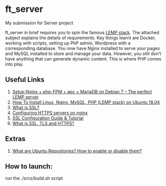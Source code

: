 # ft_server
My submission for Server project

ft_server in brief requires you to spin the famous [LEMP stack](https://www.digitalocean.com/community/tutorials/how-to-install-linux-nginx-mysql-php-lemp-stack-ubuntu-18-04).
The attached subject explains the details of requirements.
Key things learnt are Docker, working with scripts, setting up PhP admin, Wordpress with a corresponding database.
You now have Nginx installed to serve your pages and MySQL installed to store and manage your data. However, you still don’t have anything that can generate dynamic content. This is where PHP comes into play.

## Useful Links
1. [Setup Nginx + php-FPM + apc + MariaDB on Debian 7 – The perfect LEMP server](https://www.binarytides.com/install-nginx-php-fpm-mariadb-debian/)
2. [How To Install Linux, Nginx, MySQL, PHP (LEMP stack) on Ubuntu 18.04](https://www.digitalocean.com/community/tutorials/how-to-install-linux-nginx-mysql-php-lemp-stack-ubuntu-18-04)
3. [What is SSL?](https://www.ssl.com/faqs/faq-what-is-ssl/)
4. [Configuring HTTPS servers on nginx](http://nginx.org/en/docs/http/configuring_https_servers.html)
5. [SSL Configuration Guide & Tutorial](https://www.digicert.com/kb/configure-ssl-certificate-support.htm)
6. [What is SSL, TLS and HTTPS?](https://www.websecurity.digicert.com/security-topics/what-is-ssl-tls-https)

## Extras
1. [What are Ubuntu Repositories? How to enable or disable them?](https://itsfoss.com/ubuntu-repositories/)

## How to launch:
run the ./srcs/build.sh script

